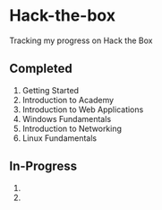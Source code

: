 # Hack-the-box
Tracking my progress on Hack the Box 



## Completed
1. Getting Started
2. Introduction to Academy
3. Introduction to Web Applications 
4. Windows Fundamentals 
5. Introduction to Networking 
6. Linux Fundamentals 


## In-Progress
1.
2. 
